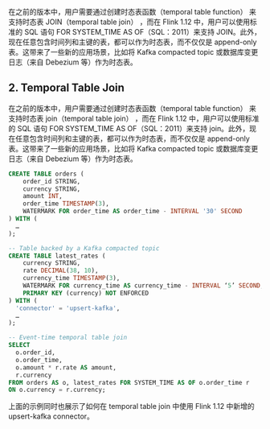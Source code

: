 在之前的版本中，用户需要通过创建时态表函数（temporal table function） 来支持时态表 JOIN（temporal table join） ，而在 Flink 1.12 中，用户可以使用标准的 SQL 语句 FOR SYSTEM_TIME AS OF（SQL：2011）来支持 JOIN。此外，现在任意包含时间列和主键的表，都可以作为时态表，而不仅仅是 append-only 表。这带来了一些新的应用场景，比如将 Kafka compacted topic 或数据库变更日志（来自 Debezium 等）作为时态表。



## 2. Temporal Table Join



在之前的版本中，用户需要通过创建时态表函数（temporal table function） 来支持时态表 join（temporal table join） ，而在 Flink 1.12 中，用户可以使用标准的 SQL 语句 FOR SYSTEM_TIME AS OF（SQL：2011）来支持 join。此外，现在任意包含时间列和主键的表，都可以作为时态表，而不仅仅是 append-only 表。这带来了一些新的应用场景，比如将 Kafka compacted topic 或数据库变更日志（来自 Debezium 等）作为时态表。

```sql
CREATE TABLE orders (
    order_id STRING,
    currency STRING,
    amount INT,              
    order_time TIMESTAMP(3),                
    WATERMARK FOR order_time AS order_time - INTERVAL '30' SECOND
) WITH (
  …
);

-- Table backed by a Kafka compacted topic
CREATE TABLE latest_rates (
    currency STRING,
    rate DECIMAL(38, 10),
    currency_time TIMESTAMP(3),
    WATERMARK FOR currency_time AS currency_time - INTERVAL ‘5’ SECOND,
    PRIMARY KEY (currency) NOT ENFORCED      
) WITH (
  'connector' = 'upsert-kafka',
  …
);

-- Event-time temporal table join
SELECT
  o.order_id,
  o.order_time,
  o.amount * r.rate AS amount,
  r.currency
FROM orders AS o, latest_rates FOR SYSTEM_TIME AS OF o.order_time r
ON o.currency = r.currency;
```
上面的示例同时也展示了如何在 temporal table join 中使用 Flink 1.12 中新增的 upsert-kafka connector。
